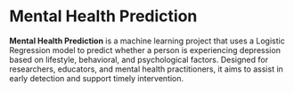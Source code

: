 # Mental Health Prediction

**Mental Health Prediction** is a machine learning project that uses a Logistic Regression model to predict whether a person is experiencing depression based on lifestyle, behavioral, and psychological factors.
Designed for researchers, educators, and mental health practitioners, it aims to assist in early detection and support timely intervention.
